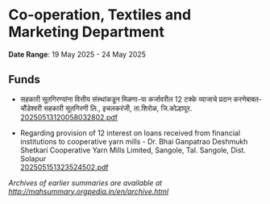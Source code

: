 # Co-operation, Textiles and Marketing Department

**Date Range**: 19 May 2025 - 24 May 2025


## Funds
- सहकारी सूतगिरण्यांना वित्तीय संस्थांकडून मिळणा-या कर्जावरील 12 टक्के व्याजाचे प्रदान करणेबाबत- चौंडेश्वरी सहकारी सूतगिरणी लि., इचलकरंजी, ता.शिरोळ, जि.कोल्हापूर.\
  [20250513120058032802.pdf](https://gr.maharashtra.gov.in/assets/public/20250513120058032802.pdf)

- Regarding provision of 12 interest on loans received from financial institutions to cooperative yarn mills - Dr. Bhai Ganpatrao Deshmukh Shetkari Cooperative Yarn Mills Limited, Sangole, Tal. Sangole, Dist. Solapur\
  [202505151323524502.pdf](https://gr.maharashtra.gov.in/Site/Upload/Government%20Resolutions/English/202505151323524502.pdf)


*Archives of earlier summaries are available at http://mahsummary.orgpedia.in/en/archive.html*